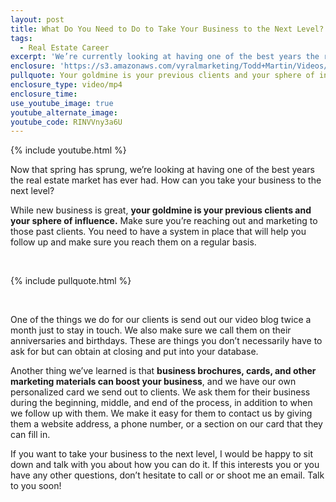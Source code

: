```yaml
---
layout: post
title: What Do You Need to Do to Take Your Business to the Next Level?
tags:
  - Real Estate Career
excerpt: 'We’re currently looking at having one of the best years the real estate market has ever had. What can you do to take advantage of this and take your business to the next level? Remember that your goldmine is your previous clients and your sphere of influence. Make sure you’re reaching out and marketing to those past clients. To find out how to do this and learn more about taking your business to the next level, watch my latest video.'
enclosure: 'https://s3.amazonaws.com/vyralmarketing/Todd+Martin/Videos/2017/May/Louisville+Real+Estate-+What+Do+You+Need+to+Do+to+Take+Your+Business+to+the+Next+Level%253F.mp4'
pullquote: Your goldmine is your previous clients and your sphere of influence.
enclosure_type: video/mp4
enclosure_time:
use_youtube_image: true
youtube_alternate_image:
youtube_code: RINVVny3a6U
---
```



{% include youtube.html %}

Now that spring has sprung, we’re looking at having one of the best years the real estate market has ever had. How can you take your business to the next level?

While new business is great, **your goldmine is your previous clients and your sphere of influence.** Make sure you’re reaching out and marketing to those past clients. You need to have a system in place that will help you follow up and make sure you reach them on a regular basis.

&nbsp;

{% include pullquote.html %}

&nbsp;

One of the things we do for our clients is send out our video blog twice a month just to stay in touch. We also make sure we call them on their anniversaries and birthdays. These are things you don’t necessarily have to ask for but can obtain at closing and put into your database.

Another thing we’ve learned is that **business brochures, cards, and other marketing materials can boost your business**, and we have our own personalized card we send out to clients. We ask them for their business during the beginning, middle, and end of the process, in addition to when we follow up with them. We make it easy for them to contact us by giving them a website address, a phone number, or a section on our card that they can fill in.

If you want to take your business to the next level, I would be happy to sit down and talk with you about how you can do it. If this interests you or you have any other questions, don’t hesitate to call or or shoot me an email. Talk to you soon!